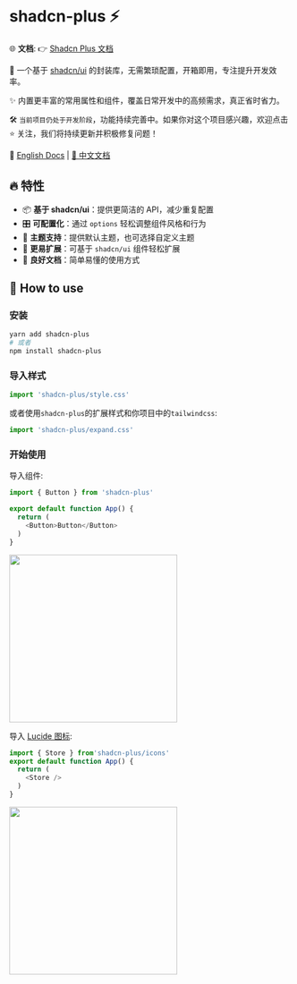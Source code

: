 # shadcn-plus ⚡️

🌐 **文档**: 👉 [Shadcn Plus 文档](https://linyana.github.io/shadcn-plus)
  


🚀 一个基于 [shadcn/ui](https://ui.shadcn.com/) 的封装库，无需繁琐配置，开箱即用，专注提升开发效率。

✨ 内置更丰富的常用属性和组件，覆盖日常开发中的高频需求，真正省时省力。

🛠 `当前项目仍处于开发阶段`，功能持续完善中。如果你对这个项目感兴趣，欢迎点击 ⭐️ 关注，我们将持续更新并积极修复问题！

📖 [English Docs](https://github.com/linyana/shadcn-plus/blob/main/README.md) | [📖 中文文档](https://github.com/linyana/shadcn-plus/blob/main/doc/cn/README.md)

## 🔥 特性

- 📦 **基于 shadcn/ui**：提供更简洁的 API，减少重复配置
- 🎛️ **可配置化**：通过 `options` 轻松调整组件风格和行为
- 🌙 **主题支持**：提供默认主题，也可选择自定义主题
- 💎 **更易扩展**：可基于 `shadcn/ui` 组件轻松扩展
- 📖 **良好文档**：简单易懂的使用方式

## 🔧 How to use

### 安装

```sh
yarn add shadcn-plus
# 或者
npm install shadcn-plus
```

### 导入样式

```typescript
import 'shadcn-plus/style.css'
```

或者使用`shadcn-plus`的扩展样式和你项目中的`tailwindcss`:
```typescript
import 'shadcn-plus/expand.css'
```

### 开始使用

导入组件:

```typescript
import { Button } from 'shadcn-plus'

export default function App() {
  return (
    <Button>Button</Button>
  )
}
```

<img src="https://s2.loli.net/2025/04/12/9gcGdjsmy7Xnf3C.png" width="300px" />

导入 [Lucide 图标](https://lucide.dev/icons): 

```typescript
import { Store } from'shadcn-plus/icons'
export default function App() {
  return (
    <Store />
  )
}
```

<img src="https://s2.loli.net/2025/04/12/5WOqrgunhH7TKo2.png" width="300px" />